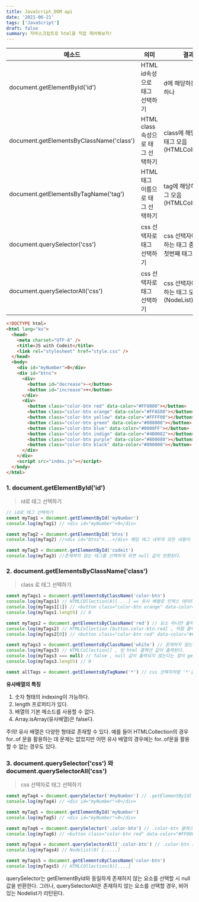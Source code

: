 ```yaml
---
title: JavaScript_DOM api
date: '2021-06-21'
tags: ['JavaScript']
draft: false
summary: 자바스크립트로 html을 직접 제어해보자!
---
```


| 메소드                                   | 의미                             | 결과                                                |
| ---------------------------------------- | -------------------------------- | --------------------------------------------------- |
| document.getElementById('id')            | HTML id속성으로 태그 선택하기    | d에 해당하는 태그 하나                              |
| document.getElementsByClassName('class') | HTML class속성으로 태그 선택하기 | class에 해당하는 태그 모음(HTMLCollection)          |
| document.getElementsByTagName('tag')     | HTML 태그 이름으로 태그 선택하기 | tag에 해당하는 태그 모음(HTMLCollection)            |
| document.querySelector('css')            | css 선택자로 태그 선택하기       | css 선택자에 해당하는 태그 중 가장 첫번째 태그 하나 |
| document.querySelectorAll('css')         | css 선택자로 태그 선택하기       | css 선택자에 해당하는 태그 모음(NodeList)           |

```html
<!DOCTYPE html>
<html lang="ko">
  <head>
    <meta charset="UTF-8" />
    <title>JS with Codeit</title>
    <link rel="stylesheet" href="style.css" />
  </head>
  <body>
    <div id="myNumber">0</div>
    <div id="btns">
      <div>
        <button id="decrease">-</button>
        <button id="increase">+</button>
      </div>
      <div>
        <button class="color-btn red" data-color="#FF0000"></button>
        <button class="color-btn orange" data-color="#FFA500"></button>
        <button class="color-btn yellow" data-color="#FFFF00"></button>
        <button class="color-btn green" data-color="#008000"></button>
        <button class="color-btn blue" data-color="#0000FF"></button>
        <button class="color-btn indigo" data-color="#4B0082"></button>
        <button class="color-btn purple" data-color="#800080"></button>
        <button class="color-btn black" data-color="#000000"></button>
      </div>
    </div>
    <script src="index.js"></script>
  </body>
</html>
```

### 1. document.getElementById('id')

> id로 태그 선택하기

```jsx
// id로 태그 선택하기
const myTag1 = document.getElementById('myNumber')
console.log(myTag1) // <div id="myNumber">0</div>

const myTag2 = document.getElementById('btns')
console.log(myTag2) //<div id="btns">...</div> 해당 태그 내부의 모든 내용이 표시된다.

const myTag3 = document.getElementById('codeit')
console.log(myTag3) //존재하지 않는 태그를 선택하게 되면 null 값이 반환된다.
```

### 2. document.getElementsByClassName('class')

> class 로 태그 선택하기

```jsx
const myTags1 = document.getElementsByClassName('color-btn')
console.log(myTags1) // HTMLCOllection(8)[....] => 유사 배열로 인덱스 데이터와 length 값을 출력할 수 있다.
console.log(myTags1[1]) // <button class="color-btn orange" data-color="#FFA500"></button> 1번 인덱스, 배열의 순서는 깊이와는 상관없이 위에서부터 차례로 출력.
console.log(myTags1.length) // 8

const myTags2 = document.getElementsByClassName('red') // 요소 하나만 출력하려고 하더라도
console.log(myTags2) // HTMLCollection [button.color-btn.red] , 처럼 콜렉션이 출력되기 때문에
console.log(myTags2[0]) // <button class="color-btn red" data-color="#FF0000"></button> , 인덱스로 접근해야한다.

const myTags3 = document.getElementsByClassName('white') // 존재하지 않는 값을 넣으면
console.log(myTags3) // HTMLCollection[] , 빈 html 콜렉션 값이 출력된다.
console.log(myTags3 === null) // false , null 값이 출력되지 않는다는 점이 getElementById 와 다르다.
console.log(myTags3.length) // 0

const allTags = document.getElementsByTagName('*') // css 선택자처럼 '*'값을 전달하게 되면 모든 태그를 선택할 수 있다.
```

**유사배열의 특징**

1. 숫자 형태의 indexing이 가능하다.
2. length 프로퍼티가 있다.
3. 배열의 기본 메소드를 사용할 수 없다.
4. Array.isArray(유사배열)은 false다.

주의! 유사 배열은 다양한 형태로 존재할 수 있다. 예를 들어 HTMLCollection의 경우 for..of 문을 활용하는 데 문제는 없었지만 어떤 유사 배열의 경우에는 for..of문을 활용할 수 없는 경우도 있다.

### 3. document.querySelector('css') 와 document.querySelectorAll('css')

> css 선택자로 태그 선택하기

```jsx
const myTag4 = document.querySelector('#myNumber') // .getElementById('myNumber')와 동일
console.log(myTag4) // <div id="myNumber">0</div>

const myTag5 = document.getElementById('myNumber')
console.log(myTag5) // <div id="myNumber">0</div>

const myTag6 = document.querySelector('.color-btn') // .color-btn 클래스 중 첫번째 태그가 선택된다.
console.log(myTag6) // <button class="color-btn red" data-color="#FF0000"></button>

const myTags4 = document.querySelectorAll('.color-btn') // .color-btn 클래스를 가진 모든 태그를 Nodelist 라는 유사배열로 반환한다.
console.log(myTags4) // Nodelist(8) [.....]

const myTags5 = document.getElementsByClassName('color-btn')
console.log(myTags5) // HTMLCOllection(8)[....]
```

querySelector는 getElementById와 동일하게 존재하지 않는 요소를 선택할 시 null 값을 반환한다.
그러나, querySelectorAll은 존재하지 않는 요소를 선택할 경우, 비어있는 Nodelist가 리턴된다.
